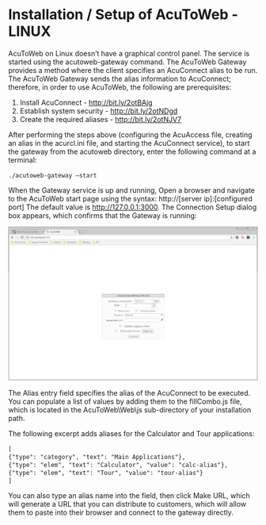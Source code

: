 # Installation / Setup of AcuToWeb - LINUX

AcuToWeb on Linux doesn’t have a graphical control panel. The service is started using the acutoweb-gateway command. The AcuToWeb Gateway provides a method where the client specifies an AcuConnect alias to be run. The AcuToWeb Gateway sends the alias information to AcuConnect; therefore, in order to use AcuToWeb, the following are prerequisites:

1.	Install AcuConnect - http://bit.ly/2otBAjg
2.	Establish system security - http://bit.ly/2otNDgd
3.	Create the required aliases - http://bit.ly/2otNJV7

After performing the steps above (configuring the AcuAccess file, creating an alias in the acurcl.ini file, and starting the AcuConnect service), to start the gateway from the acutoweb directory, enter the following command at a terminal:

```
./acutoweb-gateway –start
```

When the Gateway service is up and running, Open a browser and navigate to the AcuToWeb start page using the syntax: http://[server ip]:[configured port] The default value is http://127.0.0.1:3000. The Connection Setup dialog box appears, which confirms that the Gateway is running:

![1](images/atw-l-1.png)

The Alias entry field specifies the alias of the AcuConnect to be executed. You can populate a list of values by adding them to the fillCombo.js file, which is located in the AcuToWeb\Web\js sub-directory of your installation path.

The following excerpt adds aliases for the Calculator and Tour applications:

```
[
{"type": "category", "text": "Main Applications"},
{"type": "elem", "text": "Calculator", "value": "calc-alias"},
{"type": "elem", "text": "Tour", "value": "tour-alias"}
]
```

You can also type an alias name into the field, then click Make URL, which will generate a URL that you can distribute to customers, which will allow them to paste into their browser and connect to the gateway directly.
